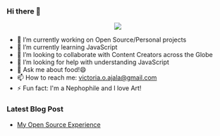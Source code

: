 ### Hi there 👋

<p align="center">
  <a href="https://github.com/DenverCoder1/readme-typing-svg"><img src="https://readme-typing-svg.herokuapp.com?font=Lora+Code&pause=1100&width=500&color=F1B39E&lines=I'm+a+Growing+Developer.;Connect+With+Me🙂;"></a>
</p>

<!-- Animation Typing: END -->

<!--
**VictoriaAjala/VictoriaAjala** is a ✨ _special_ ✨ repository because its `README.md` (this file) appears on your GitHub profile.

Here are some ideas to get you started:
-->
- 🔭 I’m currently working on Open Source/Personal projects
- 🌱 I’m currently learning JavaScript
- 👯 I’m looking to collaborate with Content Creators across the Globe
- 🤔 I’m looking for help with understanding JavaScript
- 💬 Ask me about food!😄
- 📫 How to reach me: victoria.o.ajala@gmail.com
- ⚡ Fun fact: I'm a Nephophile and I love Art!

### Latest Blog Post

- [My Open Source Experience](https://vickytech.hashnode.dev/my-open-source-experience-from-outreachy-internship-applications)
